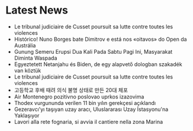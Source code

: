 # Latest News
-  Le tribunal judiciaire de Cusset poursuit sa lutte contre toutes les violences
-  Histórico! Nuno Borges bate Dimitrov e está nos «oitavos» do Open da Austrália
-  Gunung Semeru Erupsi Dua Kali Pada Sabtu Pagi Ini, Masyarakat Diminta Waspada
-  Egyeztetett Netanjahu és Biden, de egy alapvető dologban szakadék van köztük
-  Le tribunal judiciaire de Cusset poursuit sa lutte contre toutes les violences
-  고등학교 후배 때려 의식 불명 상태로 만든 20대 체포
-  Air Montenegro pozitivno poslovao uprkos izazovima
-  Thodex vurgununda verilen 11 bin yılın gerekçesi açıklandı
-  Gezeravcı'yı taşıyan uzay aracı, Uluslararası Uzay İstasyonu'na Yaklaşıyor
-  Lavori alla rete fognaria, si avvia il cantiere nella zona Marina
